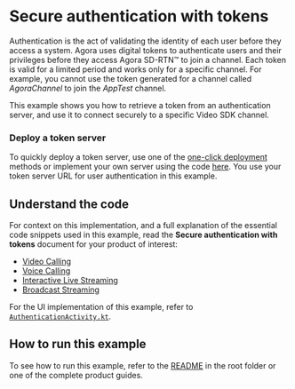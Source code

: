 # Secure authentication with tokens

Authentication is the act of validating the identity of each user before they access a system. Agora uses digital tokens to authenticate users and their privileges before they access Agora SD-RTN™ to join a channel. Each token is valid for a limited period and works only for a specific channel. For example, you cannot use the token generated for a channel called *AgoraChannel* to join the *AppTest* channel.

This example shows you how to retrieve a token from an authentication server, and use it to connect securely to a specific Video SDK channel. 

### Deploy a token server

To quickly deploy a token server, use one of the [one-click deployment](https://github.com/AgoraIO-Community/agora-token-service#one-click-deployments) methods or implement your own server using the code [here](https://github.com/AgoraIO-Community/agora-token-service). You use your token server URL for user authentication in this example.

## Understand the code

For context on this implementation, and a full explanation of the essential code snippets used in this example, read the **Secure authentication with tokens** document for your product of interest:

* [Video Calling](https://docs.agora.io/en/video-calling/get-started/authentication-workflow?platform=android)
* [Voice Calling](https://docs.agora.io/en/voice-calling/get-started/authentication-workflow?platform=android)
* [Interactive Live Streaming](https://docs.agora.io/en/interactive-live-streaming/get-started/authentication-workflow?platform=android)
* [Broadcast Streaming](https://docs.agora.io/en/broadcast-streaming/get-started/authentication-workflow?platform=android)

For the UI implementation of this example, refer to [`AuthenticationActivity.kt`](../android-reference-app/app/src/main/java/io/agora/android_reference_app/AuthenticationActivity.kt).

## How to run this example

To see how to run this example, refer to the [README](../README.md) in the root folder or one of the complete product guides.
